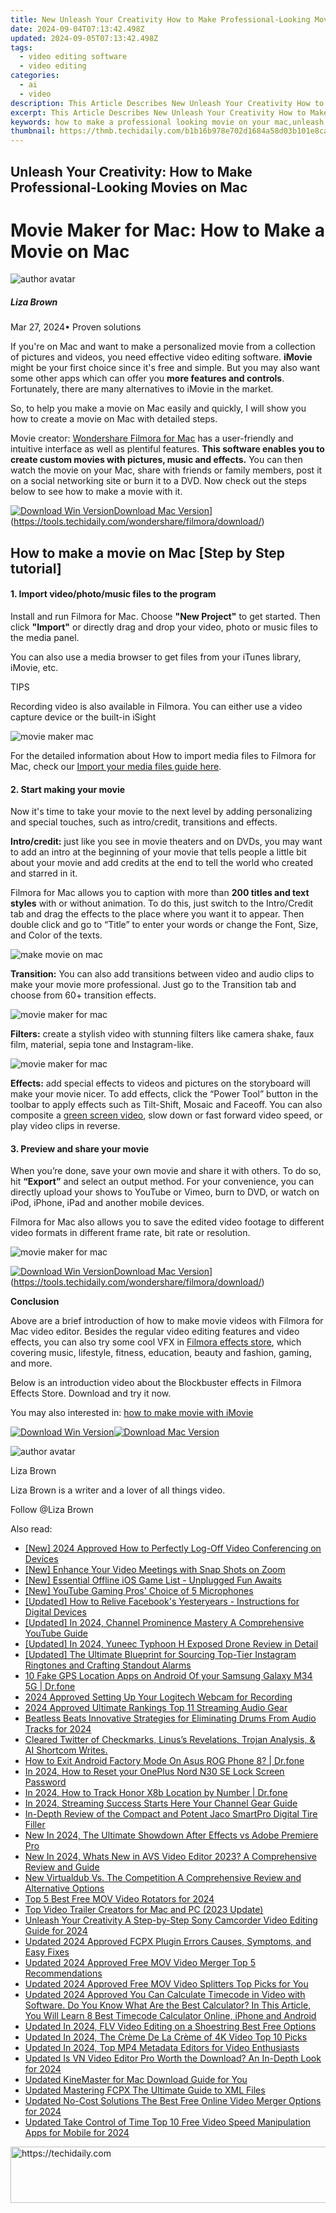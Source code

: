 ```yaml
---
title: New Unleash Your Creativity How to Make Professional-Looking Movies on Mac
date: 2024-09-04T07:13:42.498Z
updated: 2024-09-05T07:13:42.498Z
tags: 
  - video editing software
  - video editing
categories: 
  - ai
  - video
description: This Article Describes New Unleash Your Creativity How to Make Professional-Looking Movies on Mac
excerpt: This Article Describes New Unleash Your Creativity How to Make Professional-Looking Movies on Mac
keywords: how to make a professional looking movie on your mac,unleash your creativity how to make a professional looking video from photos,unleash your creativity a mac users guide to movie making,unleash your creativity how to make professional looking movies on mac,make your own movies a guide to creating professional looking dvds,how to easily make professional looking movies,ai animation how to easily make professional looking movies
thumbnail: https://thmb.techidaily.com/b1b16b978e702d1684a58d03b101e8cae7dbba962afe3131815c9477f19cbcf4.jpg
---
```


## Unleash Your Creativity: How to Make Professional-Looking Movies on Mac

# Movie Maker for Mac: How to Make a Movie on Mac

![author avatar](https://lh5.googleusercontent.com/-AIMmjowaFs4/AAAAAAAAAAI/AAAAAAAAABc/Y5UmwDaI7HU/s250-c-k/photo.jpg)

##### Liza Brown

 Mar 27, 2024• Proven solutions

If you're on Mac and want to make a personalized movie from a collection of pictures and videos, you need effective video editing software. **iMovie** might be your first choice since it's free and simple. But you may also want some other apps which can offer you **more features and controls**. Fortunately, there are many alternatives to iMovie in the market.

So, to help you make a movie on Mac easily and quickly, I will show you how to create a movie on Mac with detailed steps.

Movie creator: [Wondershare Filmora for Mac](https://tools.techidaily.com/wondershare/filmora/download/) has a user-friendly and intuitive interface as well as plentiful features. **This software enables you to create custom movies with pictures, music and effects.** You can then watch the movie on your Mac, share with friends or family members, post it on a social networking site or burn it to a DVD. Now check out the steps below to see how to make a movie with it.

[![Download Win Version](https://images.wondershare.com/filmora/guide/download-btn-win.jpg)](https://tools.techidaily.com/wondershare/filmora/download/)[Download Mac Version](https://images.wondershare.com/filmora/guide/download-btn-mac.jpg)](https://tools.techidaily.com/wondershare/filmora/download/)

## How to make a movie on Mac \[Step by Step tutorial\]

#### 1. Import video/photo/music files to the program

Install and run Filmora for Mac. Choose **"New Project"** to get started. Then click **"Import"** or directly drag and drop your video, photo or music files to the media panel.

You can also use a media browser to get files from your iTunes library, iMovie, etc.

TIPS

Recording video is also available in Filmora. You can either use a video capture device or the built-in iSight

![movie maker mac](https://images.wondershare.com/filmora/guide/import-media-file-mac.jpg)

For the detailed information about How to import media files to Filmora for Mac, check our [Import your media files guide here](https://tools.techidaily.com/wondershare/filmora/download/).

#### 2. Start making your movie

Now it's time to take your movie to the next level by adding personalizing and special touches, such as intro/credit, transitions and effects.

 **Intro/credit:**  just like you see in movie theaters and on DVDs, you may want to add an intro at the beginning of your movie that tells people a little bit about your movie and add credits at the end to tell the world who created and starred in it.

Filmora for Mac allows you to caption with more than **200 titles and text styles** with or without animation. To do this, just switch to the Intro/Credit tab and drag the effects to the place where you want it to appear. Then double click and go to “Title” to enter your words or change the Font, Size, and Color of the texts.

![make movie on mac](https://images.wondershare.com/filmora/article-images/title-text-filmora9-mac.png)

**Transition:** You can also add transitions between video and audio clips to make your movie more professional. Just go to the Transition tab and choose from 60+ transition effects.

![movie maker for mac](https://images.wondershare.com/filmora/article-images/transitions-filmora9-mac.png)

**Filters:** create a stylish video with stunning filters like camera shake, faux film, material, sepia tone and Instagram-like.

![movie maker for mac](https://images.wondershare.com/filmora/article-images/filters-filmora9-mac.png)

**Effects:** add special effects to videos and pictures on the storyboard will make your movie nicer. To add effects, click the “Power Tool” button in the toolbar to apply effects such as Tilt-Shift, Mosaic and Faceoff. You can also composite a [green screen video](https://tools.techidaily.com/wondershare/filmora/download/), slow down or fast forward video speed, or play video clips in reverse.

#### 3. Preview and share your movie

When you’re done, save your own movie and share it with others. To do so, hit **“Export”** and select an output method. For your convenience, you can directly upload your shows to YouTube or Vimeo, burn to DVD, or watch on iPod, iPhone, iPad and another mobile devices.

Filmora for Mac also allows you to save the edited video footage to different video formats in different frame rate, bit rate or resolution.

![movie maker for mac](https://images.wondershare.com/filmora/article-images/filmora9-mac-export-options.jpg)

[![Download Win Version](https://images.wondershare.com/filmora/guide/download-btn-win.jpg)](https://tools.techidaily.com/wondershare/filmora/download/)[Download Mac Version](https://images.wondershare.com/filmora/guide/download-btn-mac.jpg)](https://tools.techidaily.com/wondershare/filmora/download/)

**Conclusion**

Above are a brief introduction of how to make movie videos with Filmora for Mac video editor. Besides the regular video editing features and video effects, you can also try some cool VFX in [Filmora effects store](https://effects.wondershare.com/), which covering music, lifestyle, fitness, education, beauty and fashion, gaming, and more.

Below is an introduction video about the Blockbuster effects in Filmora Effects Store. Download and try it now.

You may also interested in: [how to make movie with iMovie](https://tools.techidaily.com/wondershare/filmora/download/)

[![Download Win Version](https://images.wondershare.com/filmora/guide/download-btn-win.jpg)](https://tools.techidaily.com/wondershare/filmora/download/)[![Download Mac Version](https://images.wondershare.com/filmora/guide/download-btn-mac.jpg)](https://tools.techidaily.com/wondershare/filmora/download/)

![author avatar](https://lh5.googleusercontent.com/-AIMmjowaFs4/AAAAAAAAAAI/AAAAAAAAABc/Y5UmwDaI7HU/s250-c-k/photo.jpg)

Liza Brown

Liza Brown is a writer and a lover of all things video.

Follow @Liza Brown

<span class="atpl-alsoreadstyle">Also read:</span>
<div><ul>
<li><a href="https://visual-screen-recording.techidaily.com/new-2024-approved-how-to-perfectly-log-off-video-conferencing-on-devices/"><u>[New] 2024 Approved  How to Perfectly Log-Off Video Conferencing on Devices</u></a></li>
<li><a href="https://desktop-recording.techidaily.com/new-enhance-your-video-meetings-with-snap-shots-on-zoom/"><u>[New] Enhance Your Video Meetings with Snap Shots on Zoom</u></a></li>
<li><a href="https://visual-screen-recording.techidaily.com/new-essential-offline-ios-game-list-unplugged-fun-awaits/"><u>[New] Essential Offline iOS Game List - Unplugged Fun Awaits</u></a></li>
<li><a href="https://facebook-record-videos.techidaily.com/new-youtube-gaming-pros-choice-of-5-microphones/"><u>[New] YouTube Gaming Pros' Choice of 5 Microphones</u></a></li>
<li><a href="https://facebook-clips.techidaily.com/updated-how-to-relive-facebooks-yesteryears-instructions-for-digital-devices/"><u>[Updated] How to Relive Facebook's Yesteryears - Instructions for Digital Devices</u></a></li>
<li><a href="https://youtube-tips.techidaily.com/ed-in-2024-channel-prominence-mastery-a-comprehensive-youtube-guide/"><u>[Updated] In 2024, Channel Prominence Mastery  A Comprehensive YouTube Guide</u></a></li>
<li><a href="https://fox-hovers.techidaily.com/updated-in-2024-yuneec-typhoon-h-exposed-drone-review-in-detail/"><u>[Updated] In 2024, Yuneec Typhoon H Exposed  Drone Review in Detail</u></a></li>
<li><a href="https://some-tips.techidaily.com/updated-the-ultimate-blueprint-for-sourcing-top-tier-instagram-ringtones-and-crafting-standout-alarms/"><u>[Updated] The Ultimate Blueprint for Sourcing Top-Tier Instagram Ringtones and Crafting Standout Alarms</u></a></li>
<li><a href="https://android-location.techidaily.com/10-fake-gps-location-apps-on-android-of-your-samsung-galaxy-m34-5g-drfone-by-drfone-virtual/"><u>10 Fake GPS Location Apps on Android Of your Samsung Galaxy M34 5G | Dr.fone</u></a></li>
<li><a href="https://screen-activity-recording.techidaily.com/2024-approved-setting-up-your-logitech-webcam-for-recording/"><u>2024 Approved  Setting Up Your Logitech Webcam for Recording</u></a></li>
<li><a href="https://on-screen-recording.techidaily.com/2024-approved-ultimate-rankings-top-11-streaming-audio-gear/"><u>2024 Approved  Ultimate Rankings  Top 11 Streaming Audio Gear</u></a></li>
<li><a href="https://sound-tweaking.techidaily.com/beatless-beats-innovative-strategies-for-eliminating-drums-from-audio-tracks-for-2024/"><u>Beatless Beats Innovative Strategies for Eliminating Drums From Audio Tracks for 2024</u></a></li>
<li><a href="https://tech-hub.techidaily.com/1722149717168-cleared-twitter-of-checkmarks-linuss-revelations-trojan-analysis-and-ai-shortcom-writes/"><u>Cleared Twitter of Checkmarks, Linus’s Revelations, Trojan Analysis, & AI Shortcom Writes.</u></a></li>
<li><a href="https://change-location.techidaily.com/how-to-exit-android-factory-mode-on-asus-rog-phone-8-drfone-by-drfone-fix-android-problems-fix-android-problems/"><u>How to Exit Android Factory Mode On Asus ROG Phone 8? | Dr.fone</u></a></li>
<li><a href="https://easy-unlock-android.techidaily.com/in-2024-how-to-reset-your-oneplus-nord-n30-se-lock-screen-password-by-drfone-android/"><u>In 2024, How to Reset your OnePlus Nord N30 SE Lock Screen Password</u></a></li>
<li><a href="https://android-location-track.techidaily.com/in-2024-how-to-track-honor-x8b-location-by-number-drfone-by-drfone-virtual-android/"><u>In 2024, How to Track Honor X8b Location by Number | Dr.fone</u></a></li>
<li><a href="https://youtube-data.techidaily.com/24-streaming-success-starts-here-your-channel-gear-guide/"><u>In 2024, Streaming Success Starts Here  Your Channel Gear Guide</u></a></li>
<li><a href="https://smart-video-creator.techidaily.com/in-depth-review-of-the-compact-and-potent-jaco-smartpro-digital-tire-filler/"><u>In-Depth Review of the Compact and Potent Jaco SmartPro Digital Tire Filler</u></a></li>
<li><a href="https://smart-video-creator.techidaily.com/new-in-2024-the-ultimate-showdown-after-effects-vs-adobe-premiere-pro/"><u>New In 2024, The Ultimate Showdown After Effects vs Adobe Premiere Pro</u></a></li>
<li><a href="https://smart-video-creator.techidaily.com/new-in-2024-whats-new-in-avs-video-editor-2023-a-comprehensive-review-and-guide/"><u>New In 2024, Whats New in AVS Video Editor 2023? A Comprehensive Review and Guide</u></a></li>
<li><a href="https://smart-video-creator.techidaily.com/new-virtualdub-vs-the-competition-a-comprehensive-review-and-alternative-options/"><u>New Virtualdub Vs. The Competition A Comprehensive Review and Alternative Options</u></a></li>
<li><a href="https://smart-video-creator.techidaily.com/top-5-best-free-mov-video-rotators-for-2024/"><u>Top 5 Best Free MOV Video Rotators for 2024</u></a></li>
<li><a href="https://smart-video-creator.techidaily.com/top-video-trailer-creators-for-mac-and-pc-2023-update/"><u>Top Video Trailer Creators for Mac and PC (2023 Update)</u></a></li>
<li><a href="https://smart-video-creator.techidaily.com/unleash-your-creativity-a-step-by-step-sony-camcorder-video-editing-guide-for-2024/"><u>Unleash Your Creativity A Step-by-Step Sony Camcorder Video Editing Guide for 2024</u></a></li>
<li><a href="https://smart-video-creator.techidaily.com/updated-2024-approved-fcpx-plugin-errors-causes-symptoms-and-easy-fixes/"><u>Updated 2024 Approved FCPX Plugin Errors Causes, Symptoms, and Easy Fixes</u></a></li>
<li><a href="https://smart-video-creator.techidaily.com/updated-2024-approved-free-mov-video-merger-top-5-recommendations/"><u>Updated 2024 Approved Free MOV Video Merger Top 5 Recommendations</u></a></li>
<li><a href="https://smart-video-creator.techidaily.com/updated-2024-approved-free-mov-video-splitters-top-picks-for-you/"><u>Updated 2024 Approved Free MOV Video Splitters Top Picks for You</u></a></li>
<li><a href="https://smart-video-creator.techidaily.com/updated-2024-approved-you-can-calculate-timecode-in-video-with-software-do-you-know-what-are-the-best-calculator-in-this-article-you-will-learn-8-best-timec/"><u>Updated 2024 Approved You Can Calculate Timecode in Video with Software. Do You Know What Are the Best Calculator? In This Article, You Will Learn 8 Best Timecode Calculator Online, iPhone and Android</u></a></li>
<li><a href="https://smart-video-creator.techidaily.com/updated-in-2024-flv-video-editing-on-a-shoestring-best-free-options/"><u>Updated In 2024, FLV Video Editing on a Shoestring Best Free Options</u></a></li>
<li><a href="https://smart-video-creator.techidaily.com/updated-in-2024-the-creme-de-la-creme-of-4k-video-top-10-picks/"><u>Updated In 2024, The Crème De La Crème of 4K Video Top 10 Picks</u></a></li>
<li><a href="https://smart-video-creator.techidaily.com/updated-in-2024-top-mp4-metadata-editors-for-video-enthusiasts/"><u>Updated In 2024, Top MP4 Metadata Editors for Video Enthusiasts</u></a></li>
<li><a href="https://smart-video-creator.techidaily.com/updated-is-vn-video-editor-pro-worth-the-download-an-in-depth-look-for-2024/"><u>Updated Is VN Video Editor Pro Worth the Download? An In-Depth Look for 2024</u></a></li>
<li><a href="https://smart-video-creator.techidaily.com/updated-kinemaster-for-mac-download-guide-for-you/"><u>Updated KineMaster for Mac Download Guide for You</u></a></li>
<li><a href="https://smart-video-creator.techidaily.com/updated-mastering-fcpx-the-ultimate-guide-to-xml-files/"><u>Updated Mastering FCPX The Ultimate Guide to XML Files</u></a></li>
<li><a href="https://smart-video-creator.techidaily.com/updated-no-cost-solutions-the-best-free-online-video-merger-options-for-2024/"><u>Updated No-Cost Solutions The Best Free Online Video Merger Options for 2024</u></a></li>
<li><a href="https://smart-video-creator.techidaily.com/updated-take-control-of-time-top-10-free-video-speed-manipulation-apps-for-mobile-for-2024/"><u>Updated Take Control of Time Top 10 Free Video Speed Manipulation Apps for Mobile for 2024</u></a></li>
</ul></div>

<ins class="adsbygoogle"
      style="display:block"
      data-ad-client="ca-pub-7571918770474297"
      data-ad-slot="8358498916"
      data-ad-format="auto"
      data-full-width-responsive="true"></ins>
<!-- affiliate ads begin -->
<a href="https://appsumo.8odi.net/c/5597632/2123734/7443" target="_top" id="2123734">
  <img src="//a.impactradius-go.com/display-ad/7443-2123734" border="0" alt="https://techidaily.com" width="728" height="90"/>
</a>
<img height="0" width="0" src="https://appsumo.8odi.net/i/5597632/2123734/7443" style="position:absolute;visibility:hidden;" border="0" />
<!-- affiliate ads end -->